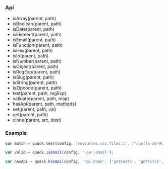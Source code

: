 


### Api

* isArray(parent, path)
* isBoolean(parent, path)
* isDate(parent, path)
* isElement(parent, path)
* isEmail(parent, path)
* isFunction(parent, path)
* isHex(parent, path)
* isIp(parent, path)
* isNumber(parent, path)
* isObject(parent, path)
* isRegExp(parent, path)
* isSlug(parent, path)
* isString(parent, path)
* isZipcode(parent, path)
* test(parent, path, regExp)
* validate(parent, path, map)
* hasApi(parent, path, methods)
* set(parent, path, val)
* get(parent, path)
* clone(parent, src, dest)

### Example

```js
var match = quack.test(config, 'resources.css.files.1', /^app([a-z0-9\._\-]+)css$/);
```

```js
var valid = quack.isEmail(config, 'user.email');
```

```js
var hasApi = quack.hasApi(config, 'api.book', ['getCosts', 'getTitle', 'getEan']);
```

